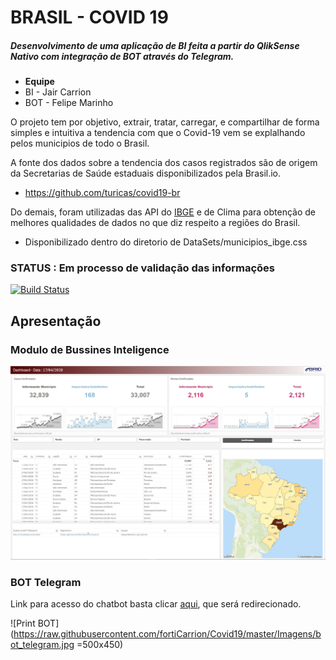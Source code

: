 # BRASIL - COVID 19  
##### Desenvolvimento de uma aplicação de BI feita a partir do QlikSense Nativo com integração de BOT através do Telegram.

* **Equipe**
* BI - Jair Carrion
* BOT - Felipe Marinho

O projeto tem por objetivo, extrair, tratar, carregar, e compartilhar de forma simples e intuitiva a tendencia com que o Covid-19 vem se explalhando pelos municipios de todo o Brasil.

A fonte dos dados sobre a tendencia dos casos registrados são de origem da Secretarias de Saúde estaduais disponibilizados pela Brasil.io.
* https://github.com/turicas/covid19-br

Do demais, foram utilizadas das API do [IBGE](https://www.ibge.gov.br/) e de Clima para obtenção de melhores qualidades de dados no que diz respeito a regiões do Brasil.
* Disponibilizado dentro do diretorio de DataSets/municipios_ibge.css

### **STATUS** : Em processo de validação das informações

[![Build Status](http://img.shields.io/travis/badges/badgerbadgerbadger.svg?style=flat-square)](https://travis-ci.org/badges/badgerbadgerbadger)

## Apresentação

### Modulo de Bussines Inteligence

![Print BI](https://raw.githubusercontent.com/fortiCarrion/Covid19/master/Imagens/brasil_corona_bi.jpg)

### BOT Telegram

Link para acesso do chatbot basta clicar [aqui](http://t.me/brasilcovid19bot), que será redirecionado.

![Print BOT](https://raw.githubusercontent.com/fortiCarrion/Covid19/master/Imagens/bot_telegram.jpg =500x450)
